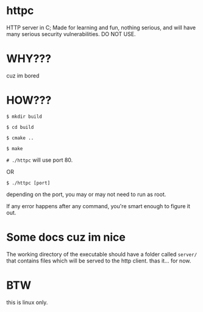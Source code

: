 # httpc
HTTP server in C; Made for learning and fun, nothing serious,
and will have many serious security vulnerabilities.
DO NOT USE.

# WHY???
cuz im bored

# HOW???
`$ mkdir build`

`$ cd build`

`$ cmake ..`

`$ make`

`# ./httpc` will use port 80.

OR

`$ ./httpc [port]`

depending on the port, you may or may not need to run as root.

If any error happens after any command, you're smart enough to figure it out.

# Some docs cuz im nice
The working directory of the executable should have a folder called `server/`
that contains files which will be served to the http client. thas it... for now.

# BTW
this is linux only.
